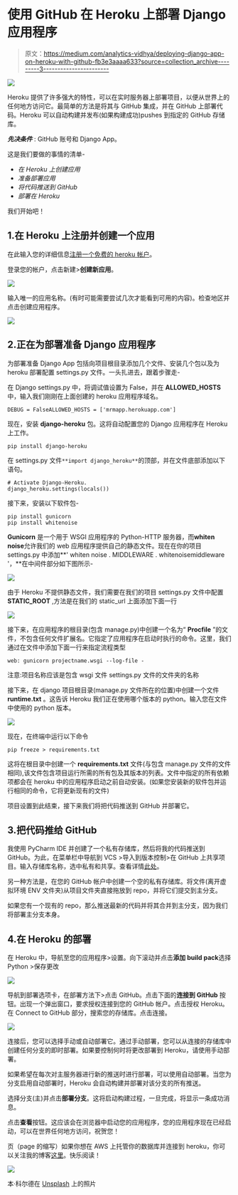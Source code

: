 # 使用 GitHub 在 Heroku 上部署 Django 应用程序

> 原文：<https://medium.com/analytics-vidhya/deploying-django-app-on-heroku-with-github-fb3e3aaaa633?source=collection_archive---------3----------------------->

![](img/ff0f08fbdf87cc8f59a23e02392c814a.png)

Heroku 提供了许多强大的特性，可以在实时服务器上部署项目，以便从世界上的任何地方访问它。最简单的方法是将其与 GitHub 集成，并在 GitHub 上部署代码。Heroku 可以自动构建并发布(如果构建成功)pushes 到指定的 GitHub 存储库。

***先决条件*** : GitHub 账号和 Django App。

这是我们要做的事情的清单-

*   *在 Heroku 上创建应用*
*   *准备部署应用*
*   *将代码推送到 GitHub*
*   *部署在 Heroku*

我们开始吧！

## 1.在 Heroku 上注册并创建一个应用

在此输入您的详细信息[注册一个免费的 heroku 帐户](https://signup.heroku.com/)。

登录您的帐户，点击新建>**创建新应用**。

![](img/f9b6f11da663a8a6d39344c6e11f3c3d.png)

输入唯一的应用名称。(有时可能需要尝试几次才能看到可用的内容)。检查地区并点击创建应用程序。

![](img/d6dad81ff33c64ff3d0deb06705aea84.png)

## 2.正在为部署准备 Django 应用程序

为部署准备 Django App 包括向项目根目录添加几个文件、安装几个包以及为 heroku 部署配置 settings.py 文件。一头扎进去，跟着步骤走-

在 Django settings.py 中，将调试值设置为 False，并在 **ALLOWED_HOSTS** 中，输入我们刚刚在上面创建的 heroku 应用程序域名。

```
DEBUG = FalseALLOWED_HOSTS = ['mrmapp.herokuapp.com']
```

现在，安装 **django-heroku** 包。这将自动配置您的 Django 应用程序在 Heroku 上工作。

```
pip install django-heroku
```

在 settings.py 文件`**import django_heroku**`的顶部，并在文件底部添加以下语句。

```
# Activate Django-Heroku.
django_heroku.settings(locals())
```

接下来，安装以下软件包-

```
pip install gunicorn
pip install whitenoise
```

**Gunicorn** 是一个用于 WSGI 应用程序的 Python-HTTP 服务器，而**whiten noise**允许我们的 web 应用程序提供自己的静态文件。现在在你的项目 settings.py 中添加**' whiten noise . MIDDLEWARE . whitenoisemiddleware '，**在中间件部分如下图所示-

![](img/75af389d7b0e7c4dbe758d3a7e469c9e.png)

由于 Heroku 不提供静态文件，我们需要在我们的项目 settings.py 文件中配置 **STATIC_ROOT** ,方法是在我们的 static_url 上面添加下面一行

![](img/a0845bd4df3388cba797d28b32006ca4.png)

接下来，在应用程序的根目录(包含 manage.py)中创建一个名为“ **Procfile** ”的文件，不包含任何文件扩展名。它指定了应用程序在启动时执行的命令。这里，我们通过在文件中添加下面一行来指定流程类型

```
web: gunicorn projectname.wsgi --log-file -
```

注意:项目名称应该是包含 wsgi 文件 settings.py 文件的文件夹的名称

接下来，在 django 项目根目录(manage.py 文件所在的位置)中创建一个文件 **runtime.txt** 。这告诉 Heroku 我们正在使用哪个版本的 python。输入您在文件中使用的 python 版本。

![](img/6d7e89464a4a0235171daf1868bf3fc7.png)

现在，在终端中运行以下命令

```
pip freeze > requirements.txt
```

这将在根目录中创建一个 **requirements.txt** 文件(与包含 manage.py 文件的文件相同),该文件包含项目运行所需的所有包及其版本的列表。文件中指定的所有依赖项都会在 heroku 中的应用程序启动之前自动安装。(如果您安装新的软件包并运行相同的命令，它将更新现有的文件)

项目设置到此结束，接下来我们将把代码推送到 GitHub 并部署它。

## 3.把代码推给 GitHub

我使用 PyCharm IDE 并创建了一个私有存储库，然后将我的代码推送到 GitHub。为此，在菜单栏中导航到 VCS >导入到版本控制>在 GitHub 上共享项目。输入存储库名称，选中私有和共享。查看详情[此处](https://www.jetbrains.com/help/pycharm/manage-projects-hosted-on-github.html#share-on-GitHub)。

另一种方法是，在您的 GitHub 帐户中创建一个空的私有存储库。将文件(离开虚拟环境 ENV 文件夹)从项目文件夹直接拖放到 repo，并将它们提交到主分支。

如果您有一个现有的 repo，那么推送最新的代码并将其合并到主分支，因为我们将部署主分支本身。

## 4.在 Heroku 的部署

在 Heroku 中，导航至您的应用程序>设置。向下滚动并点击**添加 build pack**选择 Python >保存更改

![](img/eebb6c84e59ea90c338afb5eabb1baca.png)

导航到部署选项卡，在部署方法下>点击 GitHub。点击下面的**连接到 GitHub** 按钮。出现一个弹出窗口，要求授权连接到您的 GitHub 帐户。点击授权 Heroku。在 Connect to GitHub 部分，搜索您的存储库。点击连接。

![](img/85e0b19ac69a05aa2e4346bccf604a76.png)

连接后，您可以选择手动或自动部署它。通过手动部署，您可以从连接的存储库中创建任何分支的即时部署。如果要控制何时将更改部署到 Heroku，请使用手动部署。

如果希望在每次对主服务器进行新的推送时进行部署，可以使用自动部署。当您为分支启用自动部署时，Heroku 会自动构建并部署对该分支的所有推送。

选择分支(主)并点击**部署分支**。这将启动构建过程，一旦完成，将显示一条成功消息。

点击**查看**按钮。这应该会在浏览器中启动您的应用程序，您的应用程序现在已经启动，可以在世界任何地方访问，祝贺您！

页（page 的缩写）如果你想在 AWS 上托管你的数据库并连接到 heroku，你可以关注我的博客[这里](/swlh/creating-a-postgresql-db-on-aws-and-connecting-it-to-heroku-django-app-29603df20c2a)。快乐阅读！

![](img/ccbff5b9c3801b5f65dfd990715c648e.png)

本·科尔德在 [Unsplash](https://unsplash.com?utm_source=medium&utm_medium=referral) 上的照片